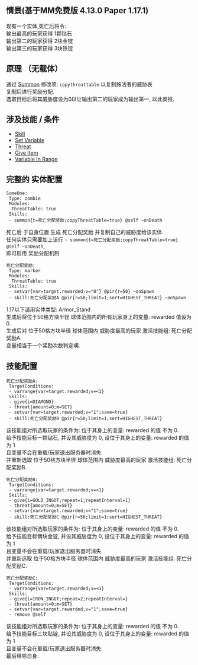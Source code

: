 情景(基于MM免费版 4.13.0 Paper 1.17.1)
------

现有一个实体,死亡后将令:  
输出最高的玩家获得 1颗钻石  
输出第二的玩家获得 2块金锭  
输出第三的玩家获得 3块铁锭

原理 （无载体）
------

通过 [Summon](/技能/列表/summon) 修改项: `copythreattable` 以复制施法者的威胁表  
复制后进行奖励分配.  
选取目标后将其威胁度设为0以让输出第二的玩家成为输出第一, 以此类推.

涉及技能 / 条件
------

- [Skill](/技能/列表/skill)
- [Set Variable](/技能/列表/setvariable)
- [Threat](/技能/列表/threat)
- [Give Item](/技能/列表/giveitem)
- [Variable In Range](/条件/variableinrange)

完整的 实体配置
------

    SomeOne:
     Type: zombie
     Modules:
      ThreatTable: true
     Skills:
     - summon{t=死亡分配奖励;copyThreatTable=true} @self ~onDeath

死亡后 于自身位置 生成 死亡分配奖励 并复制自己的威胁度给该实体.  
任何实体只需要加上该行 `- summon{t=死亡分配奖励;copyThreatTable=true} @self ~onDeath`,  
即可启用 奖励分配机制

    死亡分配奖励:
     Type: marker
     Modules:
      ThreatTable: true
     Skills:
     - setvar{var=target.rewarded;v="0"} @pir{r=50} ~onSpawn
     - skill:死亡分配奖励A @pir{r=50;limit=1;sort=HIGHEST_THREAT} ~onSpawn

1.17以下请用实体类型: Armor_Stand  
生成后将位于50格方块半径 球体范围内的所有玩家身上的变量: rewarded 值设为 0.  
生成后对 位于50格方块半径 球体范围内 威胁度最高的玩家 激活技能组: 死亡分配奖励A.  
变量相当于一个奖励次数判定噢. 

技能配置
-------

    死亡分配奖励A:
     TargetConditions:
     - varrange{var=target.rewarded;v=<1}
     Skills:
     - give{i=DIAMOND}
     - threat{amount=0;m=SET}
     - setvar{var=target.rewarded;v="1";save=true}
     - skill:死亡分配奖励B @pir{r=50;limit=1;sort=HIGHEST_THREAT}

该技能组对所选取玩家的条件为: 位于其身上的变量: rewarded 的值 不为 0.  
给予技能目标一颗钻石, 并设其威胁度为 0, 设位于其身上的变量: rewarded 的值 为 1  
且变量不会在重载/玩家退出服务器时消失.  
并重新选取 位于50格方块半径 球体范围内 威胁度最高的玩家 激活技能组: 死亡分配奖励B.

    死亡分配奖励B:
     TargetConditions:
     - varrange{var=target.rewarded;v=<1}
     Skills:
     - give{i=GOLD_INGOT;repeat=1;repeatInterval=1}
     - threat{amount=0;m=SET}
     - setvar{var=target.rewarded;v="1";save=true}
     - skill:死亡分配奖励C @pir{r=50;limit=1;sort=HIGHEST_THREAT}

该技能组对所选取玩家的条件为: 位于其身上的变量: rewarded 的值 不为 0.  
给予技能目标俩块金锭, 并设其威胁度为 0, 设位于其身上的变量: rewarded 的值 为 1  
且变量不会在重载/玩家退出服务器时消失.  
并重新选取 位于50格方块半径 球体范围内 威胁度最高的玩家 激活技能组: 死亡分配奖励C.

    死亡分配奖励C:
     TargetConditions:
     - varrange{var=target.rewarded;v=<1}
     Skills:
     - give{i=IRON_INGOT;repeat=2;repeatInterval=}
     - threat{amount=0;m=SET}
     - setvar{var=target.rewarded;v="1";save=true}
     - remove @self

该技能组对所选取玩家的条件为: 位于其身上的变量: rewarded 的值 不为 0.  
给予技能目标三块贴锭, 并设其威胁度为 0, 设位于其身上的变量: rewarded 的值 为 1  
且变量不会在重载/玩家退出服务器时消失.  
最后移除自身.